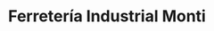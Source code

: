 ---
title: "Ferretería Industrial Monti"
url: /ciudad-autonoma-de-buenos-aires/ferreteria-industrial-monti/
shop: hágalo usted mismo
---